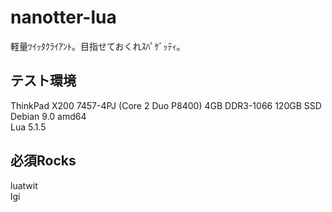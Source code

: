 # nanotter-lua
軽量ﾂｲｯﾀｸﾗｲｱﾝﾄ。目指せておくれｽﾊﾟｹﾞｯﾃｨ。

## テスト環境
ThinkPad X200 7457-4PJ (Core 2 Duo P8400) 4GB DDR3-1066 120GB SSD  
Debian 9.0 amd64  
Lua 5.1.5  

## 必須Rocks
luatwit  
lgi  
